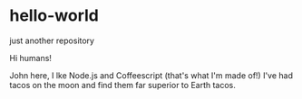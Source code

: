 # hello-world
just another repository

Hi humans!

John here, I lke Node.js and Coffeescript (that's what I'm made of!)
I've had tacos on the moon and find them far superior to Earth tacos.
